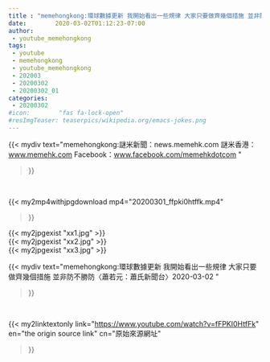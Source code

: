 ```yaml
---
title : "memehongkong:環球數據更新 我開始看出一些規律 大家只要做齊幾個措施 並非防不勝防〈蕭若元：蕭氏新聞台〉2020-03-02 "
date:        2020-03-02T01:12:23-07:00
author:
 - youtube_memehongkong
tags:
 - youtube
 - memehongkong
 - youtube_memehongkong
 - 202003
 - 20200302
 - 20200302_01
categories:
 - 20200302
#icon:        "fas fa-lock-open"
#resImgTeaser: teaserpics/wikipedia.org/emacs-jokes.png
---
```


{{< mydiv text="memehongkong:謎米新聞：news.memehk.com 謎米香港： www.memehk.com Facebook：www.facebook.com/memehkdotcom "
>}}
<br>


{{< my2mp4withjpgdownload mp4="20200301_ffpki0htffk.mp4"
>}}

{{< my2jpgexist "xx1.jpg" >}}<br>
{{< my2jpgexist "xx2.jpg" >}}<br>
{{< my2jpgexist "xx3.jpg" >}}<br>



{{< mydiv text="memehongkong:環球數據更新 我開始看出一些規律 大家只要做齊幾個措施 並非防不勝防〈蕭若元：蕭氏新聞台〉2020-03-02 "
>}}
<br>

{{< my2linktextonly link="https://www.youtube.com/watch?v=fFPKI0HtfFk"
en="the origin source link" cn="原始來源網址"
>}}


<br>

